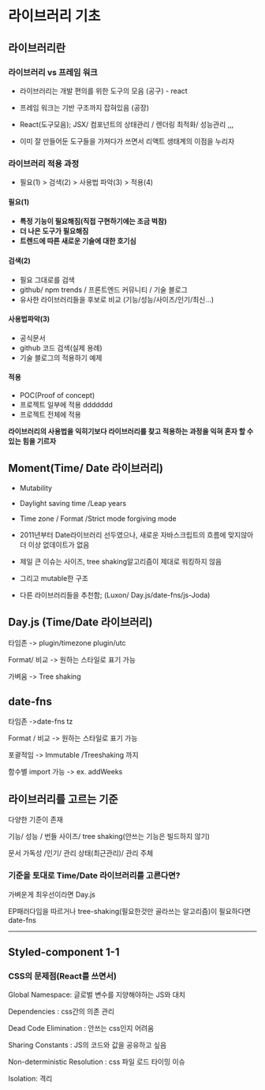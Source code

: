 라이브러리 기초
====
라이브러리란 
----
<h3>라이브러리 vs 프레임 워크 </h3>

- 라이브러리는 개발 편의를 위한 도구의 모음 (공구) - react

- 프레임 워크는 기반 구조까지 잡혀있음 (공장)

- React(도구모음); JSX/ 컴포넌트의 상태관리 / 렌더링 최적화/ 성능관리 ,,,

- 이미 잘 만들어둔 도구들을 가져다가 쓰면서 리액트 생태계의 이점을 누리자

<h3>라이브러리 적용 과정</h3>

- 필요(1) > 검색(2) > 사용법 파악(3) > 적용(4)

<h4> 필요(1)<h4>

- 특정 기능이 필요해짐(직접 구현하기에는 조금 벅참)
- 더 나은 도구가 필요해짐 
- 트렌드에 따른 새로운 기술에 대한 호기심 

<h4>검색(2)</h4>

- 필요 그대로를 검색 
- github/ npm trends / 프론트엔드 커뮤니티 / 기술 블로그 
- 유사한 라이브러리들을 후보로 비교 (기능/성능/사이즈/인기/최신...)

<h4>사용법파악(3)</h4>

- 공식문서 
- github 코드 검색(실제 용례)
- 기술 블로그의 적용하기 예제 

<h4>적용</h4>

- POC(Proof of concept)
- 프로젝트 일부에 적용 ddddddd
- 프로젝트 전체에 적용 

<b>라이브러리의 사용법을 익히기보다 라이브러리를 찾고 적용하는 과정을 익혀 혼자 할 수 있는 힘을 기르자 </b>


Moment(Time/ Date 라이브러리)
----

- Mutability

- Daylight saving time /Leap years

- Time zone / Format /Strict mode forgiving mode


- 2011년부터 Date라이브러리 선두였으나, 새로운 자바스크립트의 흐름에 맞지않아 더 이상 없데이트가 없음 

- 제일 큰 이슈는 사이즈, tree shaking알고리즘이 제대로 워킹하지 않음 

- 그리고 mutable한 구조 

- 다른 라이브러리들을 추천함; (Luxon/ Day.js/date-fns/js-Joda)


Day.js (Time/Date 라이브러리)
----
타임존 -> plugin/timezone plugin/utc

Format/ 비교 -> 원하는 스타일로 표기 가능 

가벼움 -> Tree shaking


date-fns 
----
타임존 ->date-fns tz

Format / 비교 -> 원하는 스타일로 표기 가능 

포괄적임 -> Immutable /Treeshaking 까지 

함수별 import 가능 -> ex. addWeeks

라이브러리를 고르는 기준 
----
다양한 기준이 존재 

기능/ 성능 / 번들 사이즈/ tree shaking(안쓰는 기능은 빌드하지 않기)

문서 가독성 /인기/ 관리 상태(최근관리)/ 관리 주체 

<h3>기준을 토대로 Time/Date 라이브러리를 고른다면? </h3>

가벼운게 최우선이라면 Day.js

EP패러다임을 따르거나 tree-shaking(필요한것만 골라쓰는 알고리즘)이 필요하다면 date-fns

----

Styled-component 1-1
----
<h3>CSS의 문제점(React를 쓰면서)</h3>

Global Namespace: 글로벌 변수를 지양해야하는 JS와 대치 

Dependencies : css간의 의존 관리 

Dead Code Elimination : 안쓰는 css인지 어려움 

Sharing Constants : JS의 코드와 값을 공유하고 싶음 

Non-deterministic Resolution : css 파일 로드 타이밍 이슈

Isolation: 격리 

